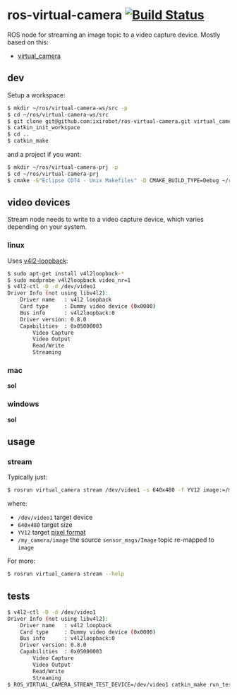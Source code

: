 # ros-virtual-camera [![Build Status](https://magnum.travis-ci.com/mayfieldrobotics/ros-virtual-camera.svg?token=qHBoPmgQbWPVxfoYZkz1)](https://magnum.travis-ci.com/mayfieldrobotics/ros-virtual-camera)

ROS node for streaming an image topic to  a video capture device. Mostly
based on this:

* [virtual_camera](https://github.com/czw90130/virtual_camera)

## dev

Setup a workspace:

```bash
$ mkdir ~/ros/virtual-camera-ws/src -p
$ cd ~/ros/virtual-camera-ws/src
$ git clone git@github.com:ixirobot/ros-virtual-camera.git virtual_camera
$ catkin_init_workspace
$ cd ..
$ catkin_make
```

and a project if you want:

```bash
$ mkdir ~/ros/virtual-camera-prj -p
$ cd ~/ros/virtual-camera-prj
$ cmake -G"Eclipse CDT4 - Unix Makefiles" -D CMAKE_BUILD_TYPE=Debug ~/ros/virtual-camera-ws/src/virtual_camera
```

## video devices

Stream node needs to write to a video capture device, which varies depending on
your system.

### linux

Uses [v4l2-loopback](https://github.com/umlaeute/v4l2loopback):

```bash
$ sudo apt-get install v4l2loopback-*
$ sudo modprobe v4l2loopback video_nr=1
$ v4l2-ctl -D -d /dev/video1
Driver Info (not using libv4l2):
    Driver name   : v4l2 loopback
    Card type     : Dummy video device (0x0000)
    Bus info      : v4l2loopback:0
    Driver version: 0.8.0
    Capabilities  : 0x05000003
        Video Capture
        Video Output
        Read/Write
        Streaming
```

### mac

**sol**

### windows

**sol**

## usage

### stream

Typically just:

```bash
$ rosrun virtual_camera stream /dev/video1 -s 640x480 -f YV12 image:=/my_camera/image
```

where:

* `/dev/video1` target device
* `640x480` target size
* `YV12` target [pixel format](http://en.wikipedia.org/wiki/FourCC)
* `/my_camera/image` the source `sensor_msgs/Image` topic re-mapped to `image`

For more:

```bash
$ rosrun virtual_camera stream --help
```

## tests

```bash
$ v4l2-ctl -D -d /dev/video1
Driver Info (not using libv4l2):
    Driver name   : v4l2 loopback
    Card type     : Dummy video device (0x0000)
    Bus info      : v4l2loopback:0
    Driver version: 0.8.0
    Capabilities  : 0x05000003
        Video Capture
        Video Output
        Read/Write
        Streaming
$ ROS_VIRTUAL_CAMERA_STREAM_TEST_DEVICE=/dev/video1 catkin_make run_tests
```
